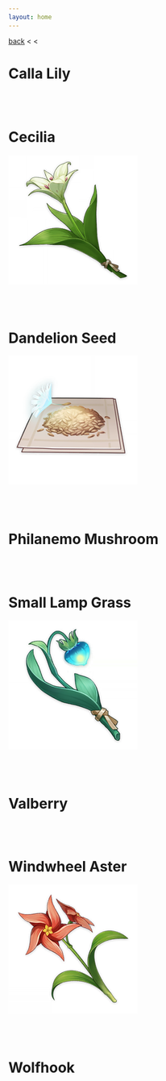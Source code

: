 ```yaml
---
layout: home
---
```


[back](../) < <

# Calla Lily

<br/><br/>

# Cecilia
![Cecilia](/assets/img/genshin-impact/local-specialty/cecilia.png)

<br/><br/>

# Dandelion Seed
![Dandelion Seed](/assets/img/genshin-impact/local-specialty/dandelion-seed.png)

<br/><br/>

# Philanemo Mushroom

<br/><br/>

# Small Lamp Grass
![Small Lamp Grass](/assets/img/genshin-impact/local-specialty/small-lamp-grass.png)

<br/><br/>

# Valberry

<br/><br/>

# Windwheel Aster
![Windwheel Aster](/assets/img/genshin-impact/local-specialty/windwheel-aster.png)

<br/><br/>

# Wolfhook

<br/><br/>
